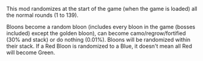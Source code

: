 This mod randomizes at the start of the game (when the game is loaded) all the normal rounds (1 to 139).

Bloons become a random bloon (includes every bloon in the game (bosses included) except the golden bloon), can become camo/regrow/fortified (30% and stack) or do nothing (0.01%). 
Bloons will be randomized within their stack. If a Red Bloon is randomized to a Blue, it doesn't mean all Red will become Green.
